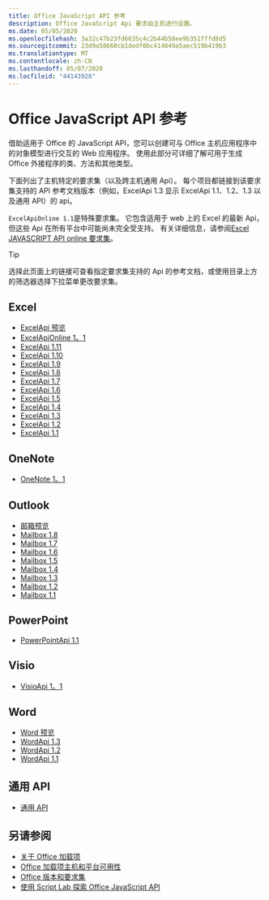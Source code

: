 ```yaml
---
title: Office JavaScript API 参考
description: Office JavaScript Api 要求由主机进行设置。
ms.date: 05/05/2020
ms.openlocfilehash: 3a32c47b23fd6635c4c2b44b58ee9b351fffd8d5
ms.sourcegitcommit: 23d9a58660cb1dedf0bc414849a5aec519b419b3
ms.translationtype: MT
ms.contentlocale: zh-CN
ms.lasthandoff: 05/07/2020
ms.locfileid: "44143928"
---
```

# <a name="office-javascript-api-reference"></a>Office JavaScript API 参考

借助适用于 Office 的 JavaScript API，您可以创建可与 Office 主机应用程序中的对象模型进行交互的 Web 应用程序。 使用此部分可详细了解可用于生成 Office 外接程序的类、方法和其他类型。

下面列出了主机特定的要求集（以及跨主机通用 Api）。 每个项目都链接到该要求集支持的 API 参考文档版本（例如，ExcelApi 1.3 显示 ExcelApi 1.1、1.2、1.3 以及通用 API）的 api。

`ExcelApiOnline 1.1`是特殊要求集。 它包含适用于 web 上的 Excel 的最新 Api，但这些 Api 在所有平台中可能尚未完全受支持。 有关详细信息，请参阅[Excel JAVASCRIPT API online 要求集](/office/dev/add-ins/reference/requirement-sets/excel-api-online-requirement-set)。

> [!TIP]
> 选择此页面上的链接可查看指定要求集支持的 Api 的参考文档，或使用目录上方的筛选器选择下拉菜单更改要求集。

## <a name="excel"></a>Excel

- [ExcelApi 预览](/javascript/api/excel?view=excel-js-preview)
- [ExcelApiOnline 1。1](/javascript/api/excel?view=excel-js-online)
- [ExcelApi 1.11](/javascript/api/excel?view=excel-js-1.11)
- [ExcelApi 1.10](/javascript/api/excel?view=excel-js-1.10)
- [ExcelApi 1.9](/javascript/api/excel?view=excel-js-1.9)
- [ExcelApi 1.8](/javascript/api/excel?view=excel-js-1.8)
- [ExcelApi 1.7](/javascript/api/excel?view=excel-js-1.7)
- [ExcelApi 1.6](/javascript/api/excel?view=excel-js-1.6)
- [ExcelApi 1.5](/javascript/api/excel?view=excel-js-1.5)
- [ExcelApi 1.4](/javascript/api/excel?view=excel-js-1.4)
- [ExcelApi 1.3](/javascript/api/excel?view=excel-js-1.3)
- [ExcelApi 1.2](/javascript/api/excel?view=excel-js-1.2)
- [ExcelApi 1.1](/javascript/api/excel?view=excel-js-1.1)

## <a name="onenote"></a>OneNote

- [OneNote 1。1](/javascript/api/onenote?view=onenote-js-1.1)

## <a name="outlook"></a>Outlook

- [邮箱预览](/javascript/api/outlook?view=outlook-js-preview)
- [Mailbox 1.8](/javascript/api/outlook?view=outlook-js-1.8)
- [Mailbox 1.7](/javascript/api/outlook?view=outlook-js-1.7)
- [Mailbox 1.6](/javascript/api/outlook?view=outlook-js-1.6)
- [Mailbox 1.5](/javascript/api/outlook?view=outlook-js-1.5)
- [Mailbox 1.4](/javascript/api/outlook?view=outlook-js-1.4)
- [Mailbox 1.3](/javascript/api/outlook?view=outlook-js-1.3)
- [Mailbox 1.2](/javascript/api/outlook?view=outlook-js-1.2)
- [Mailbox 1.1](/javascript/api/outlook?view=outlook-js-1.1)

## <a name="powerpoint"></a>PowerPoint

- [PowerPointApi 1.1](/javascript/api/powerpoint?view=powerpoint-js-1.1)

## <a name="visio"></a>Visio

- [VisioApi 1。1](/javascript/api/visio?view=visio-js-1.1)

## <a name="word"></a>Word

- [Word 预览](/javascript/api/word?view=word-js-preview)
- [WordApi 1.3](/javascript/api/word?view=word-js-1.3)
- [WordApi 1.2](/javascript/api/word?view=word-js-1.2)
- [WordApi 1.1](/javascript/api/word?view=word-js-1.1)

## <a name="common-api"></a>通用 API

- [通用 API](/javascript/api/office?view=common-js)

## <a name="see-also"></a>另请参阅

- [关于 Office 加载项](/office/dev/add-ins/overview)
- [Office 加载项主机和平台可用性](/office/dev/add-ins/overview/office-add-in-availability)
- [Office 版本和要求集](/office/dev/add-ins/develop/office-versions-and-requirement-sets)
- [使用 Script Lab 探索 Office JavaScript API](/office/dev/add-ins/overview/explore-with-script-lab)
